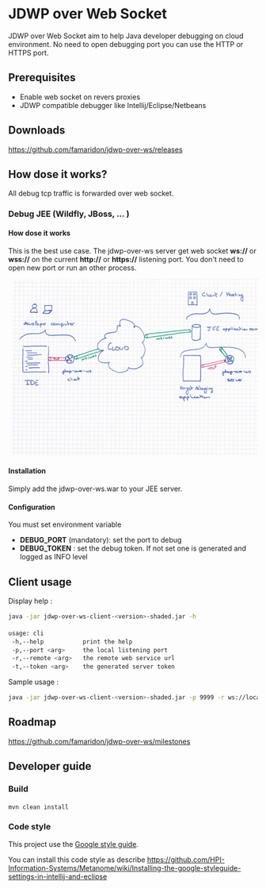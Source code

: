 # JDWP over Web Socket 

JDWP over Web Socket aim to help Java developer debugging on cloud environment. No need to open debugging port you can use the HTTP or HTTPS port.

## Prerequisites

* Enable web socket on revers proxies  
* JDWP compatible debugger like Intellij/Eclipse/Netbeans

## Downloads

https://github.com/famaridon/jdwp-over-ws/releases

## How dose it works?

All debug tcp traffic is forwarded over web socket.

### Debug JEE (Wildfly, JBoss, ... )

#### How dose it works

This is the best use case. The jdwp-over-ws server get web socket **ws://** or **wss://** on the current **http://** or **https://** listening port.
You don't need to open new port or run an other process.

![schema-jee](resources/schema-jee.jpg)


#### Installation

Simply add the jdwp-over-ws.war to your JEE server.

#### Configuration

You must set environment variable 

* **DEBUG_PORT** (mandatory): set the port to debug
* **DEBUG_TOKEN** : set the debug token. If not set one is generated and logged as INFO level

## Client usage

Display help :

```bash
java -jar jdwp-over-ws-client-<version>-shaded.jar -h

usage: cli
 -h,--help           print the help
 -p,--port <arg>     the local listening port
 -r,--remote <arg>   the remote web service url
 -t,--token <arg>    the generated server token
```

Sample usage :

```bash
java -jar jdwp-over-ws-client-<version>-shaded.jar -p 9999 -r ws://localhost:8080/tcp-over-ws/ws/tunnel -t <token> 
```

## Roadmap

https://github.com/famaridon/jdwp-over-ws/milestones


## Developer guide

### Build 

```mvn clean install```

### Code style

This project use the [Google style guide](https://github.com/google/styleguide).

You can install this code style as describe https://github.com/HPI-Information-Systems/Metanome/wiki/Installing-the-google-styleguide-settings-in-intellij-and-eclipse 
